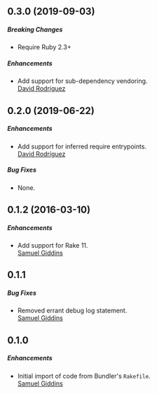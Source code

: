 ## 0.3.0 (2019-09-03)

##### Breaking Changes

* Require Ruby 2.3+

##### Enhancements

* Add support for sub-dependency vendoring.  
  [David Rodriguez](https://github.com/deivid-rodriguez)


## 0.2.0 (2019-06-22)

##### Enhancements

* Add support for inferred require entrypoints.  
  [David Rodríguez](https://github.com/deivid-rodriguez)


##### Bug Fixes

* None.  


## 0.1.2 (2016-03-10)

##### Enhancements

* Add support for Rake 11.  
  [Samuel Giddins](https://github.com/segiddins)


## 0.1.1

##### Bug Fixes

* Removed errant debug log statement.  
  [Samuel Giddins](https://github.com/segiddins)


## 0.1.0

##### Enhancements

* Initial import of code from Bundler's `Rakefile`.  
  [Samuel Giddins](https://github.com/segiddins)
